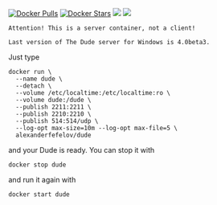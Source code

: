 [![Docker Pulls](https://img.shields.io/docker/pulls/alexanderfefelov/dude.svg)](https://hub.docker.com/r/alexanderfefelov/dude)
[![Docker Stars](https://img.shields.io/docker/stars/alexanderfefelov/dude.svg)](https://hub.docker.com/r/alexanderfefelov/dude)
[![](https://images.microbadger.com/badges/version/alexanderfefelov/dude.svg)](https://microbadger.com/images/alexanderfefelov/dude)
[![](https://images.microbadger.com/badges/image/alexanderfefelov/dude.svg)](https://microbadger.com/images/alexanderfefelov/dude)


```
Attention! This is a server container, not a client!

Last version of The Dude server for Windows is 4.0beta3.

```

Just type

    docker run \
      --name dude \
      --detach \
      --volume /etc/localtime:/etc/localtime:ro \
      --volume dude:/dude \
      --publish 2211:2211 \
      --publish 2210:2210 \
      --publish 514:514/udp \
      --log-opt max-size=10m --log-opt max-file=5 \
      alexanderfefelov/dude

and your Dude is ready. You can stop it with

    docker stop dude

and run it again with

    docker start dude
